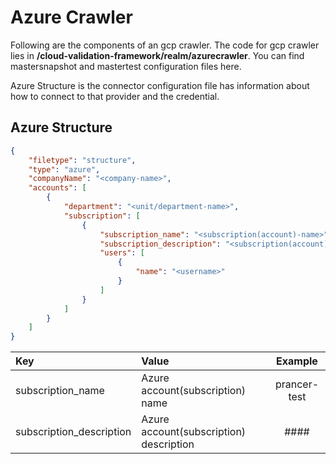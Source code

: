 # Azure Crawler

Following are the components of an gcp crawler.
The code for gcp crawler lies in **/cloud-validation-framework/realm/azurecrawler**. You can find mastersnapshot and mastertest configuration files here.

Azure Structure is the connector configuration file has information about how to connect to that provider and the credential.

## Azure Structure

```json
{
    "filetype": "structure",
    "type": "azure",
    "companyName": "<company-name>",
    "accounts": [
        {
            "department": "<unit/department-name>",
            "subscription": [
                {
                    "subscription_name": "<subscription(account)-name>",
                    "subscription_description": "<subscription(account)-description>",
                    "users": [
                        {
                            "name": "<username>"
                        }
                    ]
                }
            ]
        }
    ]
}

```

| Key | Value | Example |
|:-----------|:------------|:------------:|
|subscription_name|Azure account(subscription) name|prancer-test|
|subscription_description|Azure account(subscription) description | #### |

<!-- ## Basic Structure of a mastersnapshot

```json
{
  "contentVersion": "1.0.0.0",
  "fileType": "masterSnapshot",
  "snapshots": [
    {
      "type": "google",
      "source": "<name-of-connector-file>",
      "testUser": "<test-username>",
      "project-id": "<project-id>",
      "nodes": [
        {
          "masterSnapshotId": "<mastersnapshot-id>",
          "type": "<list-api-from-googleParmas>",
          "get_method": ["<get-api-from-googleParams-if-there-is-any>"],
          "collection": "<name of collection in mongo db>",
          "tags": [
            {
              "cloud": "GCP",
              "service": [
                "<GCP-service-name>"
              ]
            }
          ]
        }
      ]
    }
  ],
  "type":"google"
}
```

| Key|Value| Example|
|:---------------- |:------------|:------------|
| source| GCP connector file name |googleConnector|
| project-id        |Project Id from the GCP console|      my-project-1234567890      |
| masterSnapshotId  |        Name of the snapshot to be used  in test files |     GOOGLE_PROJECTS_IAM|
| type| API type from googleParams.json/GoogleApis(Supported API types are in googleParams.json)|"compute/projects.list",</br> "gcp.services.list",</br> "projects.accounts.list"|
| get_method|Get API methods from the googleParams.json/GoogleGetApis. </br>There can be multiple value.(Supported API types are in googleParams.json)|    "cloudresourcemanager/projects.getIamPolicy",</br> "serviceusage/gcp.services.get", </br> "iam/projects.accounts.get"    |
| collection|        It represents the name of the collection in mongo db. |     project_iam_user|
| service|        It represents the name of the service in GCP. |     compute|

## Sample Mastersnapshot

```json
{
  "contentVersion": "1.0.0.0",
  "fileType": "masterSnapshot",
  "snapshots": [
    {
      "type": "google",
      "source": "googleConnector",
      "testUser": "<IAM username>",
      "project-id":"<your project id>",
      "nodes": [
        {
          "masterSnapshotId": "GOOGLE_PROJECTS_IAM",
          "type": "compute/projects.list",
          "get_method": ["cloudresourcemanager/projects.getIamPolicy"],
          "collection": "project_iam_user",
          "tags": [
            {
              "cloud": "GCP",
              "service": [
                "compute"
              ]
            }
          ]
        }
      ]
    }
  ],
 "type": "google"
}
```

> <Notetitle>Note:</Notetitle>
>
> Here, **get_method** attribute is only required for limited api types. To check the supported get api for **get_method**, please check the file **googleParams.json/GoogleGetApis**

### Basic mastertest Structure

```json
{
  "contentVersion": "1.0.0.0",
  "fileType": "mastertest",
  "masterSnapshot": "master-snapshot",
  "notification": [],
  "testSet": [
    {
      "masterTestName": "TEST_CLOUD_GOOGLE",
      "version": "0.1",
      "cases": [
            {
            "masterTestId": "<test id>",
            "rule": "<rule>"
            }
        ]
    }
  ]
}
```

| Key        | Value       | Example |
|:-----------|:------------|:------------|
| cases       |        All the test cases are written under this section |     The json enclosed in cases block (Refer below)    |
| masterTestId     |      The id of the master test case |    PR-GCP-CLD-PRIF-001    |
| rule       |        Programmatic representation of the rule we want to test |     {PR_GCP_CLD_PRIF_001}.input[0].commonInstanceMetadata.items[0].key='enable-oslogin'     |

## Sample Test

```json
{
  "contentVersion": "1.0.0.0",
  "fileType": "mastertest",
  "masterSnapshot": "master-snapshot",
  "notification": [],
  "testSet": [
    {
      "masterTestName": "TEST_CLOUD_GOOGLE",
      "version": "0.1",
      "cases": [
            {
            "masterTestId": "PR-GCP-CLD-PRIF-001",
            "rule": "{PR_GCP_CLD_PRIF_001}.input[0].commonInstanceMetadata.items[0].key='enable-oslogin'"
            }
        ]
    }
  ]
}
```

### Steps to run gcp crawler

- `populate_json lq --file ./realm/gcpStructure.json --type structure`:  Stores gcp srtucture in mongodb collection named structures
- `populate_json crawlertest --dir ./realm/validation/gcpcrawler`: loads entire directory in mongodb
- `prancer --crawler crawlertest --db FULL`: Generates snapshots from mastersnapshot
- `prancer crawlertest --db FULL`: Fetches snapshots and runs tests from mastertests on them.

### Support for using multiple services in a single rego test case

Here's the testcase format:

```json  
{           
    "masterTestId": "PR-GCP-CLD-PRIF-001",
    "type": "rego",
    "rule": "file(iam.rego)",
    "masterSnapshotId": ["GOOGLE_PROJECT_INFO"],
    "eval": "data.rule.rulepass"
}
```

Here's the rego rule:

	package rule
	default rulepass = false
	rulepass = true{
	    contains(input.commonInstanceMetadata.items[_].key, "enable-oslogin")
	    lower(input.commonInstanceMetadata.items[_].value) == "false"}

To include multiple services in a single test case, we need to provide the mastersnapshot Ids of all the services in **masterSnapshotId** in testcase and then access the response using mastersnapshot ids in rego file. -->
